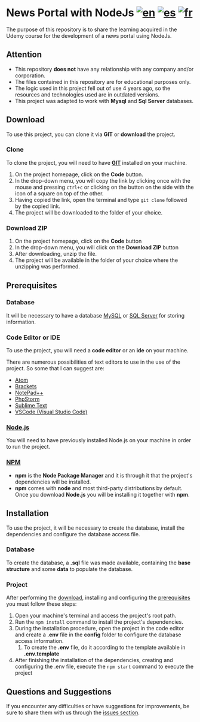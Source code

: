 # News Portal with NodeJs [![en](https://img.shields.io/badge/lang-en-red.svg)](https://github.com/viniciusvasconcelosferreira/portal-noticias/blob/master/README.en.md) [![es](https://img.shields.io/badge/lang-es-yellow.svg)](https://github.com/viniciusvasconcelosferreira/portal-noticias/blob/master/README.es.md) [![fr](https://img.shields.io/badge/lang-fr-blue.svg)](https://github.com/viniciusvasconcelosferreira/portal-noticias/blob/master/README.fr.md)

The purpose of this repository is to share the learning acquired in the Udemy course for the development of a news portal using NodeJs.

## Attention

- This repository **does not** have any relationship with any company and/or corporation.
- The files contained in this repository are for educational purposes only.
- The logic used in this project fell out of use 4 years ago, so the resources and technologies used are in outdated versions.
- This project was adapted to work with **Mysql** and **Sql Server** databases.

## Download

To use this project, you can clone it via **GIT** or **download** the project.

### Clone

To clone the project, you will need to have **[GIT](https://git-scm.com/downloads)** installed on your machine.

1. On the project homepage, click on the **Code** button.
2. In the drop-down menu, you will copy the link by clicking once with the mouse and pressing `ctrl+c` or clicking on the button on the side with the icon of a square on top of the other.
3. Having copied the link, open the terminal and type `git clone` followed by the copied link.
4. The project will be downloaded to the folder of your choice.

### Download ZIP

1. On the project homepage, click on the **Code** button
2. In the drop-down menu, you will click on the **Download ZIP** button
3. After downloading, unzip the file.
4. The project will be available in the folder of your choice where the unzipping was performed.

## Prerequisites

### Database

It will be necessary to have a database [MySQL](https://www.mysql.com/downloads/) or [SQL Server](https://www.microsoft.com/pt-br/sql-server/sql-server-downloads) for storing information.

### Code Editor or IDE

To use the project, you will need a **code editor** or an **ide** on your machine.

There are numerous possibilities of text editors to use in the use of the project. So some that I can suggest are:
- [Atom](https://atom.io/)
- [Brackets](https://brackets.io/)
- [NotePad++](https://notepad-plus-plus.org/downloads/)
- [PhpStorm](https://www.jetbrains.com/pt-br/phpstorm/download/)
- [Sublime Text](https://www.sublimetext.com/download)
- [VSCode (Visual Studio Code)](https://code.visualstudio.com/)

### [Node.js](https://nodejs.org/en/download/)

You will need to have previously installed Node.js on your machine in order to run the project.

### [NPM](https://www.npmjs.com/package/npm)

- **npm** is the **Node Package Manager** and it is through it that the project's dependencies will be installed.
- **npm** comes with **node** and most third-party distributions by default. Once you download **Node.js** you will be installing it together with **npm**.

## Installation

To use the project, it will be necessary to create the database, install the dependencies and configure the database access file.

### Database

To create the database, a **.sql** file was made available, containing the **base structure** and some **data** to populate the database.

### Project

After performing the [download](https://github.com/viniciusvasconcelosferreira/portal-noticias#download), installing and configuring the [prerequisites](https://github.com/viniciusvasconcelosferreira/portal-noticias#prerequisites) you must follow these steps:
1. Open your machine's terminal and access the project's root path.
2. Run the `npm install` command to install the project's dependencies.
3. During the installation procedure, open the project in the code editor and create a **.env** file in the **config** folder to configure the database access information.
    1. To create the **.env** file, do it according to the template available in **.env.template**
4. After finishing the installation of the dependencies, creating and configuring the .env file, execute the `npm start` command to execute the project

## Questions and Suggestions

If you encounter any difficulties or have suggestions for improvements, be sure to share them with us through the [issues section](https://github.com/viniciusvasconcelosferreira/portal-noticias/issues).
 
